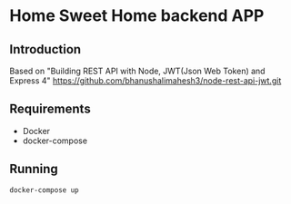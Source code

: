 # Home Sweet Home backend APP

## Introduction
Based on "Building REST API with Node, JWT(Json Web Token) and Express 4" https://github.com/bhanushalimahesh3/node-rest-api-jwt.git

## Requirements
* Docker
* docker-compose

## Running
``` docker-compose up ```


